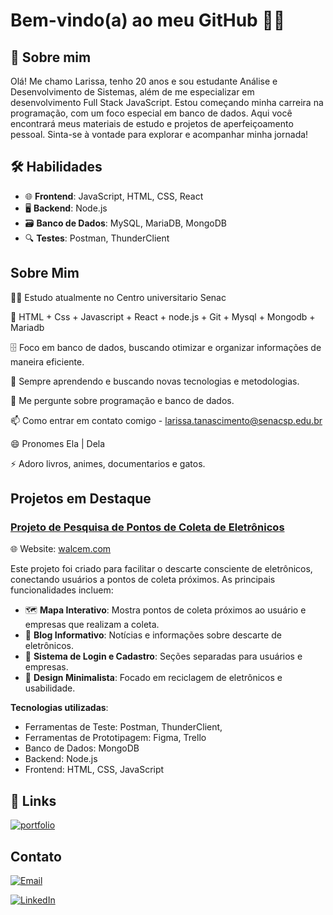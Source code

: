 # Bem-vindo(a) ao meu GitHub 👩‍💻


## 🌟 Sobre mim
Olá! Me chamo Larissa, tenho 20 anos e sou estudante Análise e Desenvolvimento de Sistemas, além de me especializar em desenvolvimento Full Stack JavaScript. Estou começando minha carreira na programação, com um foco especial em banco de dados. Aqui você encontrará meus materiais de estudo e projetos de aperfeiçoamento pessoal. Sinta-se à vontade para explorar e acompanhar minha jornada!


## 🛠 Habilidades

- 🌐 **Frontend**: JavaScript, HTML, CSS, React
- 🖥️ **Backend**: Node.js
- 🗃️ **Banco de Dados**: MySQL, MariaDB, MongoDB
- 🔍 **Testes**: Postman, ThunderClient


## Sobre Mim
👩‍💻 Estudo atualmente no Centro universitario Senac

🧠 HTML + Css + Javascript + React + node.js + Git + Mysql + Mongodb + Mariadb

🗄️ Foco em banco de dados, buscando otimizar e organizar informações de maneira eficiente.

🌱 Sempre aprendendo e buscando novas tecnologias e metodologias.

💬 Me pergunte sobre programação e banco de dados.

📫 Como entrar em contato comigo - larissa.tanascimento@senacsp.edu.br

😄 Pronomes Ela | Dela

⚡️ Adoro livros, animes, documentarios e gatos.



## Projetos em Destaque

### [Projeto de Pesquisa de Pontos de Coleta de Eletrônicos](https://github.com/LariAraujo1/walcem-vite-project)
🌐 Website: [walcem.com](http://reciclagem-walcem.vercel.app/)

Este projeto foi criado para facilitar o descarte consciente de eletrônicos, conectando usuários a pontos de coleta próximos. As principais funcionalidades incluem:

- 🗺️ **Mapa Interativo**: Mostra pontos de coleta próximos ao usuário e empresas que realizam a coleta.
- 📰 **Blog Informativo**: Notícias e informações sobre descarte de eletrônicos.
- 👥 **Sistema de Login e Cadastro**: Seções separadas para usuários e empresas.
- 🎨 **Design Minimalista**: Focado em reciclagem de eletrônicos e usabilidade.

**Tecnologias utilizadas**:
- Ferramentas de Teste: Postman, ThunderClient,                          
- Ferramentas de Prototipagem: Figma, Trello
- Banco de Dados: MongoDB
- Backend: Node.js
- Frontend: HTML, CSS, JavaScript

## 🔗 Links
[![portfolio](https://img.shields.io/badge/my_portfolio-000?style=for-the-badge&logo=ko-fi&logoColor=white)](https://github.com/LariAraujo1)

## Contato

[![Email](https://img.shields.io/badge/Gmail-D14836?style=for-the-badge&logo=gmail&logoColor=white)](mailto:larissatamiresar@gmail.com)

[![LinkedIn](https://img.shields.io/badge/-LinkedIn-%230077B5?style=for-the-badge&logo=linkedin&logoColor=white)](https://www.linkedin.com/in/larissa-a-871b92308/)



